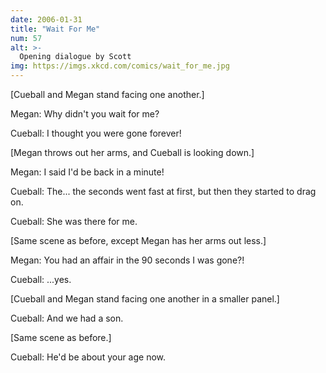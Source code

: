```yaml
---
date: 2006-01-31
title: "Wait For Me"
num: 57
alt: >-
  Opening dialogue by Scott
img: https://imgs.xkcd.com/comics/wait_for_me.jpg
---
```

[Cueball and Megan stand facing one another.]

Megan: Why didn't you wait for me?

Cueball: I thought you were gone forever!

[Megan throws out her arms, and Cueball is looking down.]

Megan: I said I'd be back in a minute!

Cueball: The... the seconds went fast at first, but then they started to drag on.

Cueball: She was there for me.

[Same scene as before, except Megan has her arms out less.]

Megan: You had an affair in the 90 seconds I was gone?!

Cueball: ...yes.

[Cueball and Megan stand facing one another in a smaller panel.]

Cueball: And we had a son.

[Same scene as before.]

Cueball: He'd be about your age now.